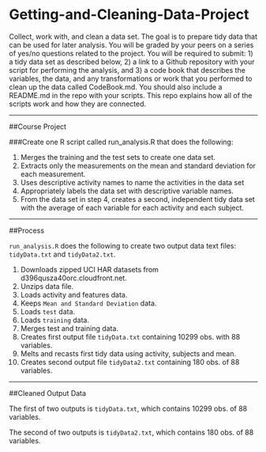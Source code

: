 # Getting-and-Cleaning-Data-Project



Collect, work with, and clean a data set. The goal is to prepare tidy data that can be used for later analysis. You will be graded by your peers on a series of yes/no questions related to the project. You will be required to submit: 1) a tidy data set as described below, 2) a link to a Github repository with your script for performing the analysis, and 3) a code book that describes the variables, the data, and any transformations or work that you performed to clean up the data called CodeBook.md. You should also include a README.md in the repo with your scripts. This repo explains how all of the scripts work and how they are connected.

---

##Course Project

###Create one R script called run_analysis.R that does the following:

1. Merges the training and the test sets to create one data set.
2. Extracts only the measurements on the mean and standard deviation for each measurement.
3. Uses descriptive activity names to name the activities in the data set
4. Appropriately labels the data set with descriptive variable names.
5. From the data set in step 4, creates a second, independent tidy data set with the average of each variable for each activity and each subject.

---

##Process

`run_analysis.R` does the following to create two output data text files: `tidyData.txt` and `tidyData2.txt`.

1. Downloads zipped UCI HAR datasets from d396qusza40orc.cloudfront.net.
2. Unzips data file.
3. Loads activity and features data.
4. Keeps `Mean and Standard Deviation` data.
5. Loads `test` data.
6. Loads `training` data.
7. Merges test and training data.
8. Creates first output file `tidyData.txt` containing 10299 obs. with 88 variables.
9. Melts and recasts first tidy data using activity, subjects and mean.
10. Creates second output file `tidyData2.txt` containing 180 obs. of  88 variables.

---

##Cleaned Output Data

The first of two outputs is `tidyData.txt`, which contains 10299 obs. of  88 variables.

The second of two outputs is `tidyData2.txt`, which contains 180 obs. of  88 variables.
